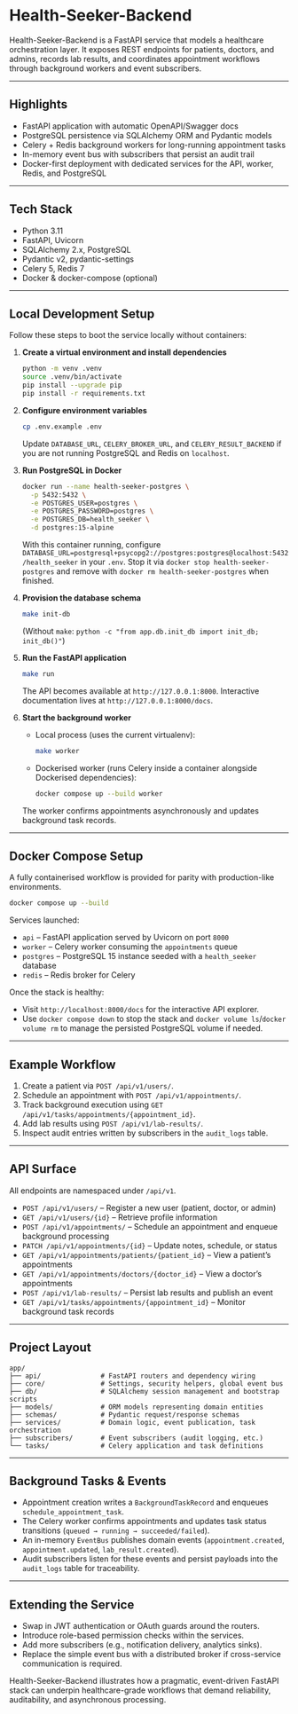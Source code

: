 # Health-Seeker-Backend

Health-Seeker-Backend is a FastAPI service that models a healthcare orchestration layer. It exposes REST endpoints for patients, doctors, and admins, records lab results, and coordinates appointment workflows through background workers and event subscribers.

---

## Highlights

- FastAPI application with automatic OpenAPI/Swagger docs
- PostgreSQL persistence via SQLAlchemy ORM and Pydantic models
- Celery + Redis background workers for long-running appointment tasks
- In-memory event bus with subscribers that persist an audit trail
- Docker-first deployment with dedicated services for the API, worker, Redis, and PostgreSQL

---

## Tech Stack

- Python 3.11
- FastAPI, Uvicorn
- SQLAlchemy 2.x, PostgreSQL
- Pydantic v2, pydantic-settings
- Celery 5, Redis 7
- Docker & docker-compose (optional)

---

## Local Development Setup

Follow these steps to boot the service locally without containers:

1. **Create a virtual environment and install dependencies**
   ```bash
   python -m venv .venv
   source .venv/bin/activate
   pip install --upgrade pip
   pip install -r requirements.txt
   ```

2. **Configure environment variables**
   ```bash
   cp .env.example .env
   ```
   Update `DATABASE_URL`, `CELERY_BROKER_URL`, and `CELERY_RESULT_BACKEND` if you are not running PostgreSQL and Redis on `localhost`.

3. **Run PostgreSQL in Docker**
   ```bash
   docker run --name health-seeker-postgres \
     -p 5432:5432 \
     -e POSTGRES_USER=postgres \
     -e POSTGRES_PASSWORD=postgres \
     -e POSTGRES_DB=health_seeker \
     -d postgres:15-alpine
   ```
   With this container running, configure `DATABASE_URL=postgresql+psycopg2://postgres:postgres@localhost:5432/health_seeker` in your `.env`. Stop it via `docker stop health-seeker-postgres` and remove with `docker rm health-seeker-postgres` when finished.

4. **Provision the database schema**
   ```bash
   make init-db
   ```
   (Without `make`: `python -c "from app.db.init_db import init_db; init_db()"`)

5. **Run the FastAPI application**
   ```bash
   make run
   ```
   The API becomes available at `http://127.0.0.1:8000`. Interactive documentation lives at `http://127.0.0.1:8000/docs`.

6. **Start the background worker**
   - Local process (uses the current virtualenv):
     ```bash
     make worker
     ```
   - Dockerised worker (runs Celery inside a container alongside Dockerised dependencies):
     ```bash
     docker compose up --build worker
     ```
   The worker confirms appointments asynchronously and updates background task records.

---

## Docker Compose Setup

A fully containerised workflow is provided for parity with production-like environments.

```bash
docker compose up --build
```

Services launched:

- `api` – FastAPI application served by Uvicorn on port `8000`
- `worker` – Celery worker consuming the `appointments` queue
- `postgres` – PostgreSQL 15 instance seeded with a `health_seeker` database
- `redis` – Redis broker for Celery

Once the stack is healthy:

- Visit `http://localhost:8000/docs` for the interactive API explorer.
- Use `docker compose down` to stop the stack and `docker volume ls`/`docker volume rm` to manage the persisted PostgreSQL volume if needed.

---

## Example Workflow

1. Create a patient via `POST /api/v1/users/`.
2. Schedule an appointment with `POST /api/v1/appointments/`.
3. Track background execution using `GET /api/v1/tasks/appointments/{appointment_id}`.
4. Add lab results using `POST /api/v1/lab-results/`.
5. Inspect audit entries written by subscribers in the `audit_logs` table.

---

## API Surface

All endpoints are namespaced under `/api/v1`.

- `POST /api/v1/users/` – Register a new user (patient, doctor, or admin)
- `GET /api/v1/users/{id}` – Retrieve profile information
- `POST /api/v1/appointments/` – Schedule an appointment and enqueue background processing
- `PATCH /api/v1/appointments/{id}` – Update notes, schedule, or status
- `GET /api/v1/appointments/patients/{patient_id}` – View a patient’s appointments
- `GET /api/v1/appointments/doctors/{doctor_id}` – View a doctor’s appointments
- `POST /api/v1/lab-results/` – Persist lab results and publish an event
- `GET /api/v1/tasks/appointments/{appointment_id}` – Monitor background task records

---

## Project Layout

```
app/
├── api/               # FastAPI routers and dependency wiring
├── core/              # Settings, security helpers, global event bus
├── db/                # SQLAlchemy session management and bootstrap scripts
├── models/            # ORM models representing domain entities
├── schemas/           # Pydantic request/response schemas
├── services/          # Domain logic, event publication, task orchestration
├── subscribers/       # Event subscribers (audit logging, etc.)
└── tasks/             # Celery application and task definitions
```

---

## Background Tasks & Events

- Appointment creation writes a `BackgroundTaskRecord` and enqueues `schedule_appointment_task`.
- The Celery worker confirms appointments and updates task status transitions (`queued → running → succeeded/failed`).
- An in-memory `EventBus` publishes domain events (`appointment.created`, `appointment.updated`, `lab_result.created`).
- Audit subscribers listen for these events and persist payloads into the `audit_logs` table for traceability.

---

## Extending the Service

- Swap in JWT authentication or OAuth guards around the routers.
- Introduce role-based permission checks within the services.
- Add more subscribers (e.g., notification delivery, analytics sinks).
- Replace the simple event bus with a distributed broker if cross-service communication is required.

Health-Seeker-Backend illustrates how a pragmatic, event-driven FastAPI stack can underpin healthcare-grade workflows that demand reliability, auditability, and asynchronous processing.
